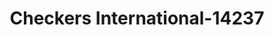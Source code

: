 ---
f_zip-code: 94565
f_state-code: CA
title: Checkers International-14237
f_phone: 925-432-2720
f_city-only: Pittsburg
f_address: 4080 Railroad Avenue Pittsburg
f_location-unique-id: '14237'
slug: checkers-international-14237
updated-on: '2024-05-30T13:46:58.046Z'
created-on: '2024-05-30T13:36:59.803Z'
published-on: '2024-05-30T13:54:32.469Z'
f_city-state: cms/city/pittsburg-ca.md
f_company: cms/company/checkers-international.md
f_state: cms/state/california.md
layout: '[payday-loan].html'
tags: payday-loan
---
